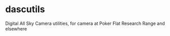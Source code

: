 # dascutils
Digital All Sky Camera utilities, for camera at Poker Flat Research Range and elsewhere
